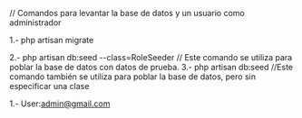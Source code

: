 // Comandos para levantar la base de datos y un usuario como administrador

1.- php artisan migrate

2.- php artisan db:seed --class=RoleSeeder                //  Este comando se utiliza para poblar la base de datos con datos de prueba.
3.- php artisan db:seed                           //Este comando también se utiliza para poblar la base de datos, pero sin especificar una clase

<!-- Credenciales de acceso usuario administrador-->

1.- User:admin@gmail.com

